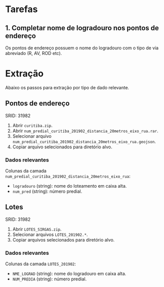 # Tarefas

## 1. Completar nome de logradouro nos pontos de endereço
Os pontos de endereço possuem o nome do logradouro com o tipo de via abreviado (R, AV, ROD etc).

# Extração
Abaixo os passos para extração por tipo de dado relevante.

## Pontos de endereço
SRID: 31982
1. Abrir `curitiba.zip`.
1. Abrir `num_predial_curitiba_201902_distancia_20metros_eixo_rua.rar`.
2. Selecionar arquivo `num_predial_curitiba_201902_distancia_20metros_eixo_rua.geojson`.
3. Copiar arquivo selecionados para diretório alvo.

### Dados relevantes
Colunas da camada `num_predial_curitiba_201902_distancia_20metros_eixo_rua`:
* `logradouro` (string): nome do loteamento em caixa alta.
* `num_pred` (string): número predial.

## Lotes
SRID: 31982
1. Abrir `LOTES_SIRGAS.zip`.
2. Selecionar arquivos `LOTES_201902.*`.
3. Copiar arquivos selecionados para diretório alvo.

### Dados relevantes
Colunas da camada `LOTES_201902`:
* `NME_LOGRAD` (string): nome do logradouro em caixa alta.
* `NUM_PREDIA` (string): número predial.
